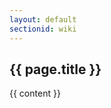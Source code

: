 ```yaml
---
layout: default
sectionid: wiki
---
```


<div class="container">
    <div class="row-fluid">
        <div class="span12">
            <div class="marketing-column">
                <div class="module">
                    <h2>{{ page.title }}</h2>
                    {{ content }}
                </div>
            </div>
        </div>
    </div>
</div>
